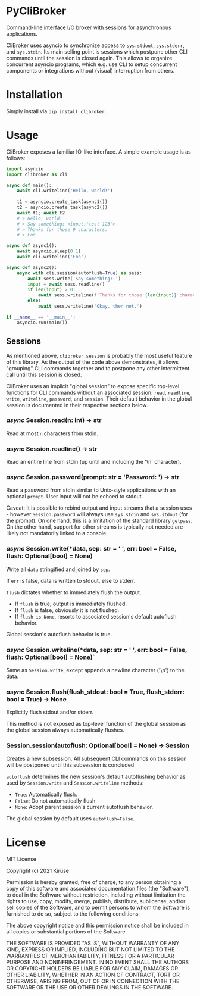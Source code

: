 # PyCliBroker
Command-line interface I/O broker with sessions for asynchronous applications.

CliBroker uses asyncio to synchronize access to `sys.stdout`, `sys.stderr`, and `sys.stdin`. Its main selling point is
sessions which postpone other CLI commands until the session is closed again. This allows to organize concurrent asyncio
programs, which e.g. use CLI to setup concurrent components or integrations without (visual) interruption from others.

# Installation
Simply install via `pip install clibroker`.

# Usage
CliBroker exposes a familiar IO-like interface. A simple example usage is as follows:

```python
import asyncio
import clibroker as cli

async def main():
    await cli.writeline('Hello, world!')
    
    t1 = asyncio.create_task(async1())
    t2 = asyncio.create_task(async2())
    await t1; await t2
    # > Hello, world!
    # > Say something: <input:"test 123">
    # > Thanks for those 9 characters.
    # > Foo

async def async1():
    await asyncio.sleep(0.1)
    await cli.writeline('Foo')

async def async2():
    async with cli.session(autoflush=True) as sess:
        await sess.write('Say something: ')
        input = await sess.readline()
        if len(input) > 0:
            await sess.writeline(f'Thanks for those {len(input)} characters.')
        else:
            await sess.writeline('Okay, then not.')

if __name__ == '__main__':
    asyncio.run(main())
```


## Sessions
As mentioned above, `clibroker.session` is probably the most useful feature of this library. As the output of the code
above demonstrates, it allows "grouping" CLI commands together and to postpone any other intermittent call until this
session is closed.

CliBroker uses an implicit "global session" to expose specific top-level functions for CLI commands without an associated
session: `read`, `readline`, `write`, `writeline`, `password`, and `session`. Their default behavior in the global
session is documented in their respective sections below.

### *async* Session.read(n: int) -> str
Read at most `n` characters from stdin.

### *async* Session.readline() -> str
Read an entire line from stdin (up until and including the '\n' character).

### *async* Session.password(prompt: str = 'Password: ') -> str
Read a password from stdin similar to Unix-style applications with an optional `prompt`. User input will not be echoed
to stdout.

Caveat: It is possible to rebind output and input streams that a session uses - however `Session.password` will always
use `sys.stdin` and `sys.stdout` (for the prompt). On one hand, this is a limitation of the standard library
[`getpass`](https://docs.python.org/3/library/getpass.html). On the other hand, support for other streams is typically
not needed are likely not mandatorily linked to a console.

### *async* Session.write(*data, sep: str = ' ', err: bool = False, flush: Optional[bool] = None)
Write all `data` stringified and joined by `sep`.

If `err` is false, data is written to stdout, else to stderr.

`flush` dictates whether to immediately flush the output.
* If `flush` is true, output is immediately flushed.
* If `flush` is false, obviously it is not flushed.
* If `flush is None`, resorts to associated session's default autoflush behavior.

Global session's autoflush behavior is true.

### *async* Session.writeline(*data, sep: str = ' ', err: bool = False, flush: Optional[bool] = None)`
Same as `Session.write`, except appends a newline character ('\n') to the data.

### *async* Session.flush(flush_stdout: bool = True, flush_stderr: bool = True) -> None
Explicitly flush stdout and/or stderr.

This method is not exposed as top-level function of the global session as the global session always automatically flushes.

### Session.session(autoflush: Optional[bool] = None) -> Session
Creates a new subsession. All subsequent CLI commands on this session will be postponed until this subsession is concluded.

`autoflush` determines the new session's default autoflushing behavior as used by `Session.write` and `Session.writeline`
methods:
* `True`: Automatically flush.
* `False`: Do not automatically flush.
* `None`: Adopt parent session's current autoflush behavior.

The global session by default uses `autoflush=False`.

# License
MIT License

Copyright (c) 2021 Kiruse

Permission is hereby granted, free of charge, to any person obtaining a copy
of this software and associated documentation files (the "Software"), to deal
in the Software without restriction, including without limitation the rights
to use, copy, modify, merge, publish, distribute, sublicense, and/or sell
copies of the Software, and to permit persons to whom the Software is
furnished to do so, subject to the following conditions:

The above copyright notice and this permission notice shall be included in all
copies or substantial portions of the Software.

THE SOFTWARE IS PROVIDED "AS IS", WITHOUT WARRANTY OF ANY KIND, EXPRESS OR
IMPLIED, INCLUDING BUT NOT LIMITED TO THE WARRANTIES OF MERCHANTABILITY,
FITNESS FOR A PARTICULAR PURPOSE AND NONINFRINGEMENT. IN NO EVENT SHALL THE
AUTHORS OR COPYRIGHT HOLDERS BE LIABLE FOR ANY CLAIM, DAMAGES OR OTHER
LIABILITY, WHETHER IN AN ACTION OF CONTRACT, TORT OR OTHERWISE, ARISING FROM,
OUT OF OR IN CONNECTION WITH THE SOFTWARE OR THE USE OR OTHER DEALINGS IN THE
SOFTWARE.

